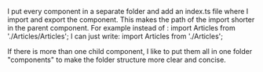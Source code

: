 I put every component in a separate folder and add an index.ts file where I import and export the component. This makes the path of the import shorter in the parent component.
For example instead of :
import Articles from './Articles/Articles';
I can just write:
import Articles from './Articles';

If there is more than one child component, I like to put them all in one folder "components" to make the folder structure more clear and concise.


